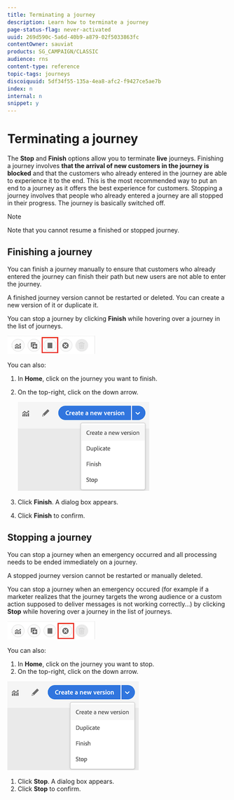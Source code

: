 ```yaml
---
title: Terminating a journey
description: Learn how to terminate a journey
page-status-flag: never-activated
uuid: 269d590c-5a6d-40b9-a879-02f5033863fc
contentOwner: sauviat
products: SG_CAMPAIGN/CLASSIC
audience: rns
content-type: reference
topic-tags: journeys
discoiquuid: 5df34f55-135a-4ea8-afc2-f9427ce5ae7b
index: n
internal: n
snippet: y
---
```


# Terminating a journey

The **Stop** and **Finish** options allow you to terminate **live** journeys. Finishing a journey involves **that the arrival of new customers in the journey is blocked** and that the customers who already entered in the journey are able to experience it to the end. This is the most recommended way to put an end to a journey as it offers the best experience for customers. Stopping a journey involves that people who already entered a journey are all stopped in their progress. The journey is basically switched off.

>[!NOTE]
>
>Note that you cannot resume a finished or stopped journey.

## Finishing a journey

You can finish a journey manually to ensure that customers who already entered the journey can finish their path but new users are not able to enter the journey.

A finished journey version cannot be restarted or deleted. You can create a new version of it or duplicate it.

You can stop a journey by clicking **Finish** while hovering over a journey in the list of journeys.

![](../assets/journey-finish-quick-action.png)

You can also:

1. In **Home**, click on the journey you want to finish.
1. On the top-right, click on the down arrow.

    ![](../assets/finish_drop_down_list.png)

1. Click **Finish**. A dialog box appears.
1. Click **Finish** to confirm.

## Stopping a journey

You can stop a journey when an emergency occurred and all processing needs to be ended immediately on a journey.

A stopped journey version cannot be restarted or manually deleted.

You can stop a journey when an emergency occured (for example if a marketer realizes that the journey targets the wrong audience or a custom action supposed to deliver messages is not working correctly…) by clicking **Stop** while hovering over a journey in the list of journeys.

![](../assets/journey-stop-quick-action.png)

You can also:

1. In **Home**, click on the journey you want to stop.
1. On the top-right, click on the down arrow.

  ![](../assets/finish_drop_down_list.png)

1. Click **Stop**. A dialog box appears.
1. Click **Stop** to confirm.
